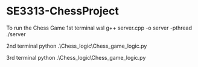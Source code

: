 # SE3313-ChessProject

To run the Chess Game 
1st terminal 
 wsl
 g++ server.cpp -o server -pthread
 ./server

2nd terminal 
 python .\Chess_logic\Chess_game_logic.py

3rd terminal 
 python .\Chess_logic\Chess_game_logic.py